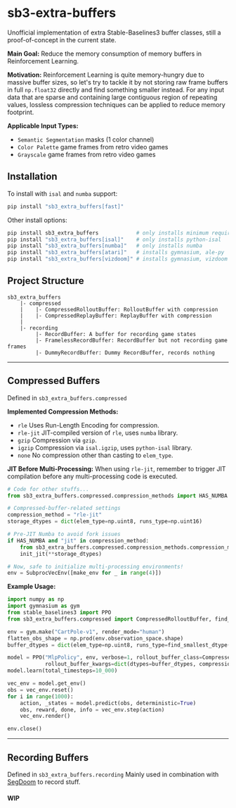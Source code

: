 # sb3-extra-buffers
Unofficial implementation of extra Stable-Baselines3 buffer classes, still a proof-of-concept in the current state.

**Main Goal:**
Reduce the memory consumption of memory buffers in Reinforcement Learning.

**Motivation:**
Reinforcement Learning is quite memory-hungry due to massive buffer sizes, so let's try to tackle it by not storing raw frame buffers in full `np.float32` directly and find something smaller instead. For any input data that are sparse and containing large contiguous region of repeating values, lossless compression techniques can be applied to reduce memory footprint.

**Applicable Input Types:**
- `Semantic Segmentation` masks (1 color channel)
- `Color Palette` game frames from retro video games
- `Grayscale` game frames from retro video games
## Installation
To install with `isal` and `numba` support:
```bash
pip install "sb3_extra_buffers[fast]"
```
Other install options:
```bash
pip install sb3_extra_buffers            # only installs minimum requirements
pip install "sb3_extra_buffers[isal]"    # only installs python-isal
pip install "sb3_extra_buffers[numba]"   # only installs numba
pip install "sb3_extra_buffers[atari]"   # installs gymnasium, ale-py
pip install "sb3_extra_buffers[vizdoom]" # installs gymnasium, vizdoom
```
## Project Structure
```
sb3_extra_buffers
    |- compressed
    |    |- CompressedRolloutBuffer: RolloutBuffer with compression
    |    |- CompressedReplayBuffer: ReplayBuffer with compression
    |
    |- recording
         |- RecordBuffer: A buffer for recording game states
         |- FramelessRecordBuffer: RecordBuffer but not recording game frames
         |- DummyRecordBuffer: Dummy RecordBuffer, records nothing
```
---
## Compressed Buffers
Defined in `sb3_extra_buffers.compressed`

**Implemented Compression Methods:**
- `rle` Uses Run-Length Encoding for compression.
- `rle-jit` JIT-compiled version of `rle`, uses `numba` library.
- `gzip` Compression via `gzip`.
- `igzip` Compression via `isal.igzip`, uses `python-isal` library.
- `none` No compression other than casting to `elem_type`.

**JIT Before Multi-Processing:**
When using `rle-jit`, remember to trigger JIT compilation before any multi-processing code is executed.
```python
# Code for other stuffs...
from sb3_extra_buffers.compressed.compression_methods import HAS_NUMBA

# Compressed-buffer-related settings
compression_method = "rle-jit"
storage_dtypes = dict(elem_type=np.uint8, runs_type=np.uint16)

# Pre-JIT Numba to avoid fork issues
if HAS_NUMBA and "jit" in compression_method:
    from sb3_extra_buffers.compressed.compression_methods.compression_methods_numba import init_jit
    init_jit(**storage_dtypes)

# Now, safe to initialize multi-processing environments!
env = SubprocVecEnv([make_env for _ in range(4)])
```

**Example Usage:**
```python
import numpy as np
import gymnasium as gym
from stable_baselines3 import PPO
from sb3_extra_buffers.compressed import CompressedRolloutBuffer, find_smallest_dtype

env = gym.make("CartPole-v1", render_mode="human")
flatten_obs_shape = np.prod(env.observation_space.shape)
buffer_dtypes = dict(elem_type=np.uint8, runs_type=find_smallest_dtype(flatten_obs_shape))

model = PPO("MlpPolicy", env, verbose=1, rollout_buffer_class=CompressedRolloutBuffer,
            rollout_buffer_kwargs=dict(dtypes=buffer_dtypes, compression_method="rle"))
model.learn(total_timesteps=10_000)

vec_env = model.get_env()
obs = vec_env.reset()
for i in range(1000):
    action, _states = model.predict(obs, deterministic=True)
    obs, reward, done, info = vec_env.step(action)
    vec_env.render()

env.close()
```
---
## Recording Buffers
Defined in `sb3_extra_buffers.recording`
Mainly used in combination with [SegDoom](https://github.com/Trenza1ore/SegDoom) to record stuff.
#### WIP
